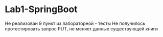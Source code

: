 # Lab1-SpringBoot
Не реализован 9 пункт из лабораторной - тесты
Не получилось протестировать запрос PUT, не меняет данные существующей книги
